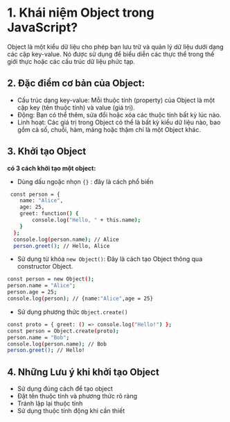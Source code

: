 # 1. Khái niệm Object trong JavaScript?

Object là một kiểu dữ liệu cho phép bạn lưu trữ và quản lý dữ liệu dưới dạng các cặp key-value. Nó được sử dụng để biểu diễn các thực thể trong thế giới thực hoặc các cấu trúc dữ liệu phức tạp.

## 2. Đặc điểm cơ bản của Object:

- Cấu trúc dạng key-value: Mỗi thuộc tính (property) của Object là một cặp key (tên thuộc tính) và value (giá trị).
- Động: Bạn có thể thêm, sửa đổi hoặc xóa các thuộc tính bất kỳ lúc nào.
- Linh hoạt: Các giá trị trong Object có thể là bất kỳ kiểu dữ liệu nào, bao gồm cả số, chuỗi, hàm, mảng hoặc thậm chí là một Object khác.

## 3. Khởi tạo Object

**có 3 cách khởi tạo một object:**

- Dùng dấu ngoặc nhọn `{}` : đây là cách phổ biến

```bash
 const person = {
    name: "Alice",
    age: 25,
    greet: function() {
        console.log("Hello, " + this.name);
    }
  };
  console.log(person.name); // Alice
  person.greet(); // Hello, Alice
```

- Sử dụng từ khóa `new Object()`: Đây là cách tạo Object thông qua constructor Object.

```bash
const person = new Object();
person.name = "Alice";
person.age = 25;
console.log(person); // {name:"Alice",age = 25}
```

- Sử dụng phương thức `Object.create()`

```bash
const proto = { greet: () => console.log("Hello!") };
const person = Object.create(proto);
person.name = "Bob";
console.log(person.name); // Bob
person.greet(); // Hello!

```

## 4. Những Lưu ý khi khởi tạo Object

- Sử dụng đúng cách để tạo object
- Đặt tên thuộc tính và phương thức rõ ràng
- Tránh lặp lại thuộc tính
- Sử dụng thuộc tính động khi cần thiết
